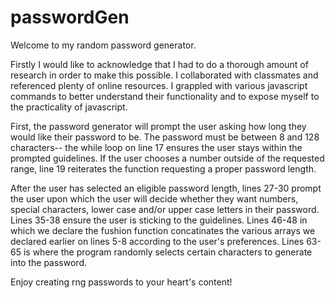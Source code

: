 # passwordGen
Welcome to my random password generator.

Firstly I would like to acknowledge that I had to do a thorough amount of research in order to make this possible. I collaborated with classmates and referenced plenty of online resources. I grappled with various javascript commands to better understand their functionality and to expose myself to the practicality of javascript.

First, the password generator will prompt the user asking how long they would like their password to be. The password must be between 8 and 128 characters-- the while loop on line 17 ensures the user stays within the prompted guidelines. If the user chooses a number outside of the requested range, line 19 reiterates the function requesting a proper password length.

After the user has selected an eligible password length, lines 27-30 prompt the user upon which the user will decide whether they want numbers, special characters, lower case and/or upper case letters in their password. Lines 35-38 ensure the user is sticking to the guidelines. Lines 46-48 in which we declare the fushion function concatinates the various arrays we declared earlier on lines 5-8 according to the user's preferences. Lines 63-65 is where the program randomly selects certain characters to generate into the password.

Enjoy creating rng passwords to your heart's content!
